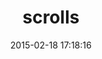 ---
layout: post
title:  "scrolls"
repo:   "asenchi/scrolls"
date:   2015-02-18 17:18:16
gemurl: https://github.com/asenchi/scrolls
---